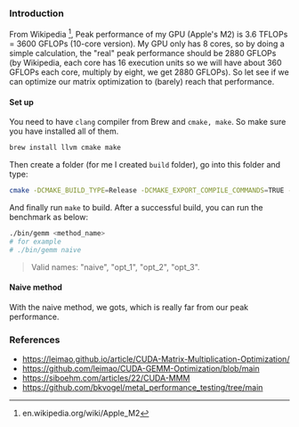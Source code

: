 ### Introduction

From Wikipedia [^1], Peak performance of my GPU (Apple's M2) is 3.6 TFLOPs = 3600 GFLOPs (10-core version). My GPU only has 8 cores, so by doing a simple calculation, the "real" peak performance should be 2880 GFLOPs (by Wikipedia, each core has 16 execution units so we will have about 360 GFLOPs each core, multiply by eight, we get 2880 GFLOPs). So let see if we can optimize our matrix optimization to (barely) reach that performance.

#### Set up

You need to have `clang` compiler from Brew and `cmake, make`. So make sure you have installed all of them.

```bash
brew install llvm cmake make
```

Then create a folder (for me I created `build` folder), go into this folder and type:
```bash
cmake -DCMAKE_BUILD_TYPE=Release -DCMAKE_EXPORT_COMPILE_COMMANDS=TRUE -DCMAKE_C_COMPILER=/opt/homebrew/opt/llvm/bin/clang -DCMAKE_CXX_COMPILER=/opt/homebrew/opt/llvm/bin/clang++ ..
```

And finally run `make` to build. After a successful build, you can run the benchmark as below:
```bash
./bin/gemm <method_name>
# for example
# ./bin/gemm naive
```

> Valid names: "naive", "opt_1", "opt_2", "opt_3".

#### Naive method

With the naive method, we gots, which is really far from our peak performance.

### References 

- https://leimao.github.io/article/CUDA-Matrix-Multiplication-Optimization/
- https://github.com/leimao/CUDA-GEMM-Optimization/blob/main
- https://siboehm.com/articles/22/CUDA-MMM
- https://github.com/bkvogel/metal_performance_testing/tree/main


[^1]: en.wikipedia.org/wiki/Apple_M2